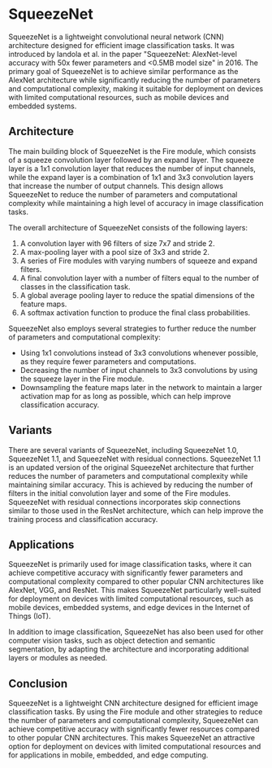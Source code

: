 # SqueezeNet

SqueezeNet is a lightweight convolutional neural network (CNN) architecture designed for efficient image classification tasks. It was introduced by Iandola et al. in the paper "SqueezeNet: AlexNet-level accuracy with 50x fewer parameters and <0.5MB model size" in 2016. The primary goal of SqueezeNet is to achieve similar performance as the AlexNet architecture while significantly reducing the number of parameters and computational complexity, making it suitable for deployment on devices with limited computational resources, such as mobile devices and embedded systems.

## Architecture

The main building block of SqueezeNet is the Fire module, which consists of a squeeze convolution layer followed by an expand layer. The squeeze layer is a 1x1 convolution layer that reduces the number of input channels, while the expand layer is a combination of 1x1 and 3x3 convolution layers that increase the number of output channels. This design allows SqueezeNet to reduce the number of parameters and computational complexity while maintaining a high level of accuracy in image classification tasks.

The overall architecture of SqueezeNet consists of the following layers:

1. A convolution layer with 96 filters of size 7x7 and stride 2.
2. A max-pooling layer with a pool size of 3x3 and stride 2.
3. A series of Fire modules with varying numbers of squeeze and expand filters.
4. A final convolution layer with a number of filters equal to the number of classes in the classification task.
5. A global average pooling layer to reduce the spatial dimensions of the feature maps.
6. A softmax activation function to produce the final class probabilities.

SqueezeNet also employs several strategies to further reduce the number of parameters and computational complexity:

- Using 1x1 convolutions instead of 3x3 convolutions whenever possible, as they require fewer parameters and computations.
- Decreasing the number of input channels to 3x3 convolutions by using the squeeze layer in the Fire module.
- Downsampling the feature maps later in the network to maintain a larger activation map for as long as possible, which can help improve classification accuracy.

## Variants

There are several variants of SqueezeNet, including SqueezeNet 1.0, SqueezeNet 1.1, and SqueezeNet with residual connections. SqueezeNet 1.1 is an updated version of the original SqueezeNet architecture that further reduces the number of parameters and computational complexity while maintaining similar accuracy. This is achieved by reducing the number of filters in the initial convolution layer and some of the Fire modules. SqueezeNet with residual connections incorporates skip connections similar to those used in the ResNet architecture, which can help improve the training process and classification accuracy.

## Applications

SqueezeNet is primarily used for image classification tasks, where it can achieve competitive accuracy with significantly fewer parameters and computational complexity compared to other popular CNN architectures like AlexNet, VGG, and ResNet. This makes SqueezeNet particularly well-suited for deployment on devices with limited computational resources, such as mobile devices, embedded systems, and edge devices in the Internet of Things (IoT).

In addition to image classification, SqueezeNet has also been used for other computer vision tasks, such as object detection and semantic segmentation, by adapting the architecture and incorporating additional layers or modules as needed.

## Conclusion

SqueezeNet is a lightweight CNN architecture designed for efficient image classification tasks. By using the Fire module and other strategies to reduce the number of parameters and computational complexity, SqueezeNet can achieve competitive accuracy with significantly fewer resources compared to other popular CNN architectures. This makes SqueezeNet an attractive option for deployment on devices with limited computational resources and for applications in mobile, embedded, and edge computing.
